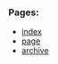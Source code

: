 ### Pages:
* [index](https://grzegorzpokorski.github.io/2022-luty-wegiel/index.html)
* [page](https://grzegorzpokorski.github.io/2022-luty-wegiel/page.html)
* [archive](https://grzegorzpokorski.github.io/2022-luty-wegiel/archive.html)